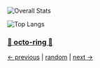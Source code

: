 <!--GitHub stats-->
![Overall Stats](https://github-readme-stats.vercel.app/api?username=wiggleforlife&count_private=true&show_icons=true&theme=nightowl)

<!--Most used languages-->
![Top Langs](https://github-readme-stats.vercel.app/api/top-langs/?username=wiggleforlife&layout=default&langs_count=10&theme=nightowl)

<!--GitHub webring-->
### [🐙 octo-ring 💍](https://octo-ring.com/)
[← previous](https://octo-ring.com/p/wiggleforlife/prev) | [random](https://octo-ring.com/p/wiggleforlife/random) | [next →](https://octo-ring.com/p/wiggleforlife/next)

